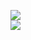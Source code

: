 [![](https://img.shields.io/badge/Made%20With-Github%20Spray-lightgrey.svg?style=for-the-badge&logo=github)](https://github.com/Annihil/github-spray#9011)  
[![](https://i.imgur.com/2DrTn0Z.gif)](https://github.com/Annihil/github-spray)